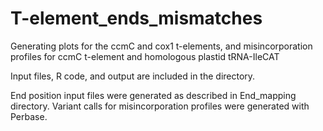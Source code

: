 # T-element_ends_mismatches

Generating plots for the ccmC and cox1 t-elements, and misincorporation profiles for ccmC t-element and homologous plastid tRNA-IleCAT

Input files, R code, and output are included in the directory.

End position input files were generated as described in End_mapping directory. Variant calls for misincorporation profiles were generated with Perbase.

